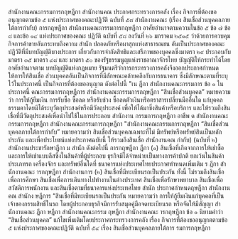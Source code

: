 สำนักงานคณะกรรมการกฤษฎีกา
สำนักงานคณ
ประกาศกระทรวงการคลัง
เรื่อง กิจการที่ต้องขออนุญาตตามข้อ ๕ แห่งประกาศของคณะปฏิวัติ ฉบับที่ ๕๘
สำนักงานคณะ (เรื่อง สินเชื่อส่วนบุคคลภายใต้การกำกับ) การกฤษฎีกา
สํานักงานคณะกรรมการกฤษฎีกา
อาศัยอำนาจตามความในข้อ ๕ ข้อ ๗ ข้อ ๘ และข้อ ๑๔ แห่งประกาศของคณะ
ปฏิวัติ ฉบับที่ ๕๘ ลงวันที่ ๒๖ มกราคม ๒๕๑๕ ว่าด้วยการควบคุมกิจการค้าขายอันกระทบถึงความ
สํานัก ปลอดภัยหรือผาสุกแห่งสาธารณชน อันเป็นประกาศของคณะปฏิวัติที่มีบทบัญญัติบางประการ
เกี่ยวกับการจำกัดสิทธิและเสรีภาพของบุคคลซึ่งมาตรา ๒๙ ประกอบกับมาตรา ๓๕ มาตรา ๔๘ และ
มาตรา ๕๐ ของรัฐธรรมนูญแห่งราชอาณาจักรไทย บัญญัติให้กระทำได้โดยอาศัยอำนาจตาม
บทบัญญัติแห่งกฎหมาย รัฐมนตรีว่าการกระทรวงการคลังจึงออกประกาศกำหนดให้การให้สินเชื่อ
ส่วนบุคคลอันเป็นกิจการที่มีลักษณะคล้ายคลึงกับการธนาคาร ซึ่งมีลักษณะตามที่ระบุไว้ในประกาศนี้
เป็นกิจการที่ต้องขออนุญาต ดังต่อไปนี้
"เน ฎีกา
สำนักงานคณะกรรมการ ข้อ ๑ ในประกาศนี้ คณะกรรมการกฤษฎีการ
สำนักงานคณะกรรมการกฤษฎีกา
“สินเชื่อส่วนบุคคล” หมายความว่า การให้กู้ยืมเงิน การรับซื้อ ซื้อลด หรือรับช่วง
ซื้อลดตัวเงินหรือตราสารเปลี่ยนมืออื่นใด แก่บุคคลธรรมดาโดยมิได้ระบุวัตถุประสงค์หรือมีวัตถุประสงค์
เพื่อให้ได้มาซึ่งสินค้าหรือบริการ และให้รวมถึงสินเชื่อที่มีวัตถุประสงค์เพื่อนำไปใช้ในการประกอบ
สํานักงาน กรรมการกฤษฎีกา
อาชีพ
ด
สำนักงานคณะกรรมการกฤษฎีกา
สํานักงานคณะกรรมการกฤษฎีกา
"สํานักงานคณะกรรมการกฤษฎีกา
“สินเชื่อส่วนบุคคลภายใต้การกำกับ” หมายความว่า สินเชื่อส่วนบุคคลเฉพาะที่ไม่
มีทรัพย์หรือทรัพย์สินเป็นหลักประกัน และเพื่อประโยชน์แห่งประกาศฉบับนี้ ให้รวมถึงสินเชื่อ
สํานักงานคณ
กำกับ) (ฉบับที่ ๒)
สำนักงานประชารักษาฎีกา
ม
สำนัก ดังต่อไปนี้ การกฤษฎีกา
ฎีกา
(๑) สินเชื่อที่เกิดจากการให้เช่าซื้อและการให้เช่าแบบลีสซิ่งในสินค้าที่ผู้ประกอบ
ธุรกิจมิได้จําหน่ายเป็นทางการค้าปกติ ยกเว้นในสินค้าประเภทรถ เครื่องจักร และทรัพย์อื่นใดที่
ธนาคารแห่งประเทศไทยประกาศทําหนดเพิ่มเติม
ร
ฎีกา
สํานักงานคณะ ารกฤษฎีกา
สำนักงานการ (๒) สินเชื่อที่มีทะเบียนรถเป็นประกัน
ทั้งนี้ ไม่รวมถึงสินเชื่อเพื่อการศึกษา สินเชื่อเพื่อการเดินทางไปทำงานในต่างประเทศ
สินเชื่อเพื่อรักษาพยาบาล สินเชื่อเพื่อสวัสดิการพนักงาน และสินเชื่อตามที่ธนาคารแห่งประเทศไทย
สำนัก ประกาศกำหนดฤษฎีกา
สํานักงานคณ
สำนักง
ษฎีการ
“สินเชื่อที่มีทะเบียนรถเป็นประกัน หมายความว่า การให้กู้ยืมเงินแก่บุคคลที่เป็น
เจ้าของกรรมสิทธิ์ในรถ โดยผู้ประกอบธุรกิจมีการรับสมุดคู่มือจดทะเบียนรถ หรือจัดให้มีสัญญา
สํานักงานคณะ
ฎีกา
ษฎีกา
สํานักงานคณะกรรม ฤษฎีกา
สํานักงานคณะ ารกฤษฎีกา
ข้อ ๑ นิยามคําว่า “สินเชื่อส่วนบุคคล” แก้ไขเพิ่มเติมโดยประกาศกระทรวงการคลัง เรื่อง
กิจการที่ต้องขออนุญาตตามข้อ ๕ แห่งประกาศของคณะปฏิวัติ ฉบับที่ ๕๔ เรื่อง สินเชื่อส่วนบุคคลภายใต้การ
รมการกฤษฎีกา
